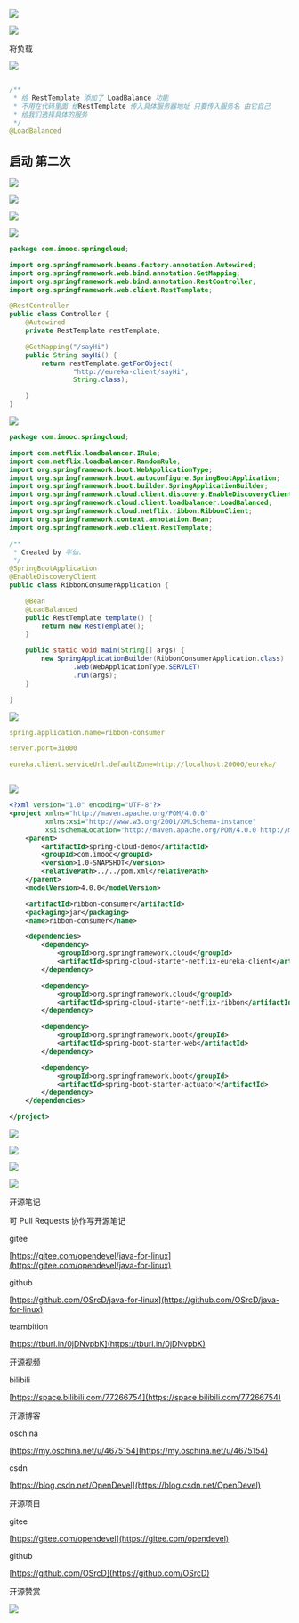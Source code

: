 

![](https://tcs.teambition.net/storage/3121f17e653afb304d0ad1a69869f7e8095f?Signature=eyJhbGciOiJIUzI1NiIsInR5cCI6IkpXVCJ9.eyJBcHBJRCI6IjU5Mzc3MGZmODM5NjMyMDAyZTAzNThmMSIsIl9hcHBJZCI6IjU5Mzc3MGZmODM5NjMyMDAyZTAzNThmMSIsIl9vcmdhbml6YXRpb25JZCI6IiIsImV4cCI6MTYxMjc5NjAwNywiaWF0IjoxNjEyMTkxMjA3LCJyZXNvdXJjZSI6Ii9zdG9yYWdlLzMxMjFmMTdlNjUzYWZiMzA0ZDBhZDFhNjk4NjlmN2U4MDk1ZiJ9.dc3SDMbc9GsaIAudSZXk5iwisemaU_VxUw3J_KFVTt8&download=2020-09-17%20052240.jpg "")

![](https://tcs.teambition.net/storage/312193e1f0f545a724ed6148d43f5cdc9633?Signature=eyJhbGciOiJIUzI1NiIsInR5cCI6IkpXVCJ9.eyJBcHBJRCI6IjU5Mzc3MGZmODM5NjMyMDAyZTAzNThmMSIsIl9hcHBJZCI6IjU5Mzc3MGZmODM5NjMyMDAyZTAzNThmMSIsIl9vcmdhbml6YXRpb25JZCI6IiIsImV4cCI6MTYxMjc5NjAwNywiaWF0IjoxNjEyMTkxMjA3LCJyZXNvdXJjZSI6Ii9zdG9yYWdlLzMxMjE5M2UxZjBmNTQ1YTcyNGVkNjE0OGQ0M2Y1Y2RjOTYzMyJ9.fE_ZtbHNENF8DI06Z9YIsJwg3XGjIGLSHUsPiIyerqI&download=image.png "")

将负载

![](https://tcs.teambition.net/storage/3121dff5daa3834840b1af0f24b2ce9f7258?Signature=eyJhbGciOiJIUzI1NiIsInR5cCI6IkpXVCJ9.eyJBcHBJRCI6IjU5Mzc3MGZmODM5NjMyMDAyZTAzNThmMSIsIl9hcHBJZCI6IjU5Mzc3MGZmODM5NjMyMDAyZTAzNThmMSIsIl9vcmdhbml6YXRpb25JZCI6IiIsImV4cCI6MTYxMjc5NjAwNywiaWF0IjoxNjEyMTkxMjA3LCJyZXNvdXJjZSI6Ii9zdG9yYWdlLzMxMjFkZmY1ZGFhMzgzNDg0MGIxYWYwZjI0YjJjZTlmNzI1OCJ9.FeEHGb3A0MvXMQ9qKG9h5AtadnsO_TJ_OWOSioV7mKE&download=image.png "")

```java

/**
 * 给 RestTemplate 添加了 LoadBalance 功能
 * 不用在代码里面 给RestTemplate 传入具体服务器地址 只要传入服务名 由它自己
 * 给我们选择具体的服务
 */ 
@LoadBalanced 
```



## 启动 第二次

![](https://tcs.teambition.net/storage/31210599346167b028e387699e41e0f68d0f?Signature=eyJhbGciOiJIUzI1NiIsInR5cCI6IkpXVCJ9.eyJBcHBJRCI6IjU5Mzc3MGZmODM5NjMyMDAyZTAzNThmMSIsIl9hcHBJZCI6IjU5Mzc3MGZmODM5NjMyMDAyZTAzNThmMSIsIl9vcmdhbml6YXRpb25JZCI6IiIsImV4cCI6MTYxMjc5NjAwNywiaWF0IjoxNjEyMTkxMjA3LCJyZXNvdXJjZSI6Ii9zdG9yYWdlLzMxMjEwNTk5MzQ2MTY3YjAyOGUzODc2OTllNDFlMGY2OGQwZiJ9.FExwefTQjP5s2oKxBySiwvybi9kwwrj2Bo4KzZD0-zo&download=image.png "")

![](https://tcs.teambition.net/storage/312130a8b0c5c344784495df8fc8c8039d9f?Signature=eyJhbGciOiJIUzI1NiIsInR5cCI6IkpXVCJ9.eyJBcHBJRCI6IjU5Mzc3MGZmODM5NjMyMDAyZTAzNThmMSIsIl9hcHBJZCI6IjU5Mzc3MGZmODM5NjMyMDAyZTAzNThmMSIsIl9vcmdhbml6YXRpb25JZCI6IiIsImV4cCI6MTYxMjc5NjAwNywiaWF0IjoxNjEyMTkxMjA3LCJyZXNvdXJjZSI6Ii9zdG9yYWdlLzMxMjEzMGE4YjBjNWMzNDQ3ODQ0OTVkZjhmYzhjODAzOWQ5ZiJ9.faZt_3jQtQ8cCSFvnAWnM0xPRFbEfSkjE5kPsZ-Ex9U&download=image.png "")

![](https://tcs.teambition.net/storage/31212d694d5bc1f41e8724097e2d2811f0c8?Signature=eyJhbGciOiJIUzI1NiIsInR5cCI6IkpXVCJ9.eyJBcHBJRCI6IjU5Mzc3MGZmODM5NjMyMDAyZTAzNThmMSIsIl9hcHBJZCI6IjU5Mzc3MGZmODM5NjMyMDAyZTAzNThmMSIsIl9vcmdhbml6YXRpb25JZCI6IiIsImV4cCI6MTYxMjc5NjAwNywiaWF0IjoxNjEyMTkxMjA3LCJyZXNvdXJjZSI6Ii9zdG9yYWdlLzMxMjEyZDY5NGQ1YmMxZjQxZTg3MjQwOTdlMmQyODExZjBjOCJ9.RLQZeSo4SWf-7xeGix2BHWgdBgbkySVsE3yfI_5sDME&download=image.png "")

![](https://tcs.teambition.net/storage/31213d4011bf4e2d3c1f0605155de30c6863?Signature=eyJhbGciOiJIUzI1NiIsInR5cCI6IkpXVCJ9.eyJBcHBJRCI6IjU5Mzc3MGZmODM5NjMyMDAyZTAzNThmMSIsIl9hcHBJZCI6IjU5Mzc3MGZmODM5NjMyMDAyZTAzNThmMSIsIl9vcmdhbml6YXRpb25JZCI6IiIsImV4cCI6MTYxMjc5NjAwNywiaWF0IjoxNjEyMTkxMjA3LCJyZXNvdXJjZSI6Ii9zdG9yYWdlLzMxMjEzZDQwMTFiZjRlMmQzYzFmMDYwNTE1NWRlMzBjNjg2MyJ9.kcJA-NWeUvwfjYHWiD4E5wkic3eitkMzsBnM_l4BvRU&download=image.png "")

```java
package com.imooc.springcloud;

import org.springframework.beans.factory.annotation.Autowired;
import org.springframework.web.bind.annotation.GetMapping;
import org.springframework.web.bind.annotation.RestController;
import org.springframework.web.client.RestTemplate;

@RestController
public class Controller {
    @Autowired
    private RestTemplate restTemplate;

    @GetMapping("/sayHi")
    public String sayHi() {
        return restTemplate.getForObject(
                "http://eureka-client/sayHi",
                String.class);

    }
}

```

![](https://tcs.teambition.net/storage/312194cd27daef5acd1ef140da6420c593a3?Signature=eyJhbGciOiJIUzI1NiIsInR5cCI6IkpXVCJ9.eyJBcHBJRCI6IjU5Mzc3MGZmODM5NjMyMDAyZTAzNThmMSIsIl9hcHBJZCI6IjU5Mzc3MGZmODM5NjMyMDAyZTAzNThmMSIsIl9vcmdhbml6YXRpb25JZCI6IiIsImV4cCI6MTYxMjc5NjAwNywiaWF0IjoxNjEyMTkxMjA3LCJyZXNvdXJjZSI6Ii9zdG9yYWdlLzMxMjE5NGNkMjdkYWVmNWFjZDFlZjE0MGRhNjQyMGM1OTNhMyJ9.mFrfxOjjMxPxYMNNYfexyYaRsY26ruvBuM2tnPmKF3I&download=image.png "")

```java
package com.imooc.springcloud;

import com.netflix.loadbalancer.IRule;
import com.netflix.loadbalancer.RandomRule;
import org.springframework.boot.WebApplicationType;
import org.springframework.boot.autoconfigure.SpringBootApplication;
import org.springframework.boot.builder.SpringApplicationBuilder;
import org.springframework.cloud.client.discovery.EnableDiscoveryClient;
import org.springframework.cloud.client.loadbalancer.LoadBalanced;
import org.springframework.cloud.netflix.ribbon.RibbonClient;
import org.springframework.context.annotation.Bean;
import org.springframework.web.client.RestTemplate;

/**
 * Created by 半仙.
 */
@SpringBootApplication
@EnableDiscoveryClient
public class RibbonConsumerApplication {

    @Bean
    @LoadBalanced
    public RestTemplate template() {
        return new RestTemplate();
    }

    public static void main(String[] args) {
        new SpringApplicationBuilder(RibbonConsumerApplication.class)
                .web(WebApplicationType.SERVLET)
                .run(args);
    }

}

```

![](https://tcs.teambition.net/storage/3121782b4131effd1606f3976dfae038de62?Signature=eyJhbGciOiJIUzI1NiIsInR5cCI6IkpXVCJ9.eyJBcHBJRCI6IjU5Mzc3MGZmODM5NjMyMDAyZTAzNThmMSIsIl9hcHBJZCI6IjU5Mzc3MGZmODM5NjMyMDAyZTAzNThmMSIsIl9vcmdhbml6YXRpb25JZCI6IiIsImV4cCI6MTYxMjc5NjAwNywiaWF0IjoxNjEyMTkxMjA3LCJyZXNvdXJjZSI6Ii9zdG9yYWdlLzMxMjE3ODJiNDEzMWVmZmQxNjA2ZjM5NzZkZmFlMDM4ZGU2MiJ9.auFFOW8_JOgd1oFYkfU44CrtcGVS6syyuwA8pTD_TJ8&download=image.png "")

```yaml
spring.application.name=ribbon-consumer

server.port=31000

eureka.client.serviceUrl.defaultZone=http://localhost:20000/eureka/



```

![](https://tcs.teambition.net/storage/3121965eeeda9b5fefbe8e0cd118e0979539?Signature=eyJhbGciOiJIUzI1NiIsInR5cCI6IkpXVCJ9.eyJBcHBJRCI6IjU5Mzc3MGZmODM5NjMyMDAyZTAzNThmMSIsIl9hcHBJZCI6IjU5Mzc3MGZmODM5NjMyMDAyZTAzNThmMSIsIl9vcmdhbml6YXRpb25JZCI6IiIsImV4cCI6MTYxMjc5NjAwNywiaWF0IjoxNjEyMTkxMjA3LCJyZXNvdXJjZSI6Ii9zdG9yYWdlLzMxMjE5NjVlZWVkYTliNWZlZmJlOGUwY2QxMThlMDk3OTUzOSJ9.RbAbBrhcAShbCZtuZUmMlStaXa6Q782ivaH_JUSbMKc&download=image.png "")

```xml
<?xml version="1.0" encoding="UTF-8"?>
<project xmlns="http://maven.apache.org/POM/4.0.0"
         xmlns:xsi="http://www.w3.org/2001/XMLSchema-instance"
         xsi:schemaLocation="http://maven.apache.org/POM/4.0.0 http://maven.apache.org/xsd/maven-4.0.0.xsd">
    <parent>
        <artifactId>spring-cloud-demo</artifactId>
        <groupId>com.imooc</groupId>
        <version>1.0-SNAPSHOT</version>
        <relativePath>../../pom.xml</relativePath>
    </parent>
    <modelVersion>4.0.0</modelVersion>

    <artifactId>ribbon-consumer</artifactId>
    <packaging>jar</packaging>
    <name>ribbon-consumer</name>

    <dependencies>
        <dependency>
            <groupId>org.springframework.cloud</groupId>
            <artifactId>spring-cloud-starter-netflix-eureka-client</artifactId>
        </dependency>

        <dependency>
            <groupId>org.springframework.cloud</groupId>
            <artifactId>spring-cloud-starter-netflix-ribbon</artifactId>
        </dependency>

        <dependency>
            <groupId>org.springframework.boot</groupId>
            <artifactId>spring-boot-starter-web</artifactId>
        </dependency>

        <dependency>
            <groupId>org.springframework.boot</groupId>
            <artifactId>spring-boot-starter-actuator</artifactId>
        </dependency>
    </dependencies>

</project>
```

![](https://tcs.teambition.net/storage/3121584fd3fb33ab7b6081987991a177ebce?Signature=eyJhbGciOiJIUzI1NiIsInR5cCI6IkpXVCJ9.eyJBcHBJRCI6IjU5Mzc3MGZmODM5NjMyMDAyZTAzNThmMSIsIl9hcHBJZCI6IjU5Mzc3MGZmODM5NjMyMDAyZTAzNThmMSIsIl9vcmdhbml6YXRpb25JZCI6IiIsImV4cCI6MTYxMjc5NjAwNywiaWF0IjoxNjEyMTkxMjA3LCJyZXNvdXJjZSI6Ii9zdG9yYWdlLzMxMjE1ODRmZDNmYjMzYWI3YjYwODE5ODc5OTFhMTc3ZWJjZSJ9.89d1poc4RMnHH0nNkRqMVhTuKuXWT2RvWrbos5P3hG8&download=image.png "")

![](https://tcs.teambition.net/storage/312116f9f8eccd820fa572e3310be27fa9f2?Signature=eyJhbGciOiJIUzI1NiIsInR5cCI6IkpXVCJ9.eyJBcHBJRCI6IjU5Mzc3MGZmODM5NjMyMDAyZTAzNThmMSIsIl9hcHBJZCI6IjU5Mzc3MGZmODM5NjMyMDAyZTAzNThmMSIsIl9vcmdhbml6YXRpb25JZCI6IiIsImV4cCI6MTYxMjc5NjAwNywiaWF0IjoxNjEyMTkxMjA3LCJyZXNvdXJjZSI6Ii9zdG9yYWdlLzMxMjExNmY5ZjhlY2NkODIwZmE1NzJlMzMxMGJlMjdmYTlmMiJ9.lM9z4LhpwlTcBveRfkkw-ea0R_nz6Wro3oBcRLxnfhQ&download=image.png "")

![](https://tcs.teambition.net/storage/31213ffcfd444509b19851d9eb01d123b9d3?Signature=eyJhbGciOiJIUzI1NiIsInR5cCI6IkpXVCJ9.eyJBcHBJRCI6IjU5Mzc3MGZmODM5NjMyMDAyZTAzNThmMSIsIl9hcHBJZCI6IjU5Mzc3MGZmODM5NjMyMDAyZTAzNThmMSIsIl9vcmdhbml6YXRpb25JZCI6IiIsImV4cCI6MTYxMjc5NjAwNywiaWF0IjoxNjEyMTkxMjA3LCJyZXNvdXJjZSI6Ii9zdG9yYWdlLzMxMjEzZmZjZmQ0NDQ1MDliMTk4NTFkOWViMDFkMTIzYjlkMyJ9.4ihJ3bOiHAfn48ulR7GkalUMD6wVZI-wWxBAX7tXD3Q&download=image.png "")

![](https://tcs.teambition.net/storage/3121f09ab96a978824c4adad9f5eaa9997fc?Signature=eyJhbGciOiJIUzI1NiIsInR5cCI6IkpXVCJ9.eyJBcHBJRCI6IjU5Mzc3MGZmODM5NjMyMDAyZTAzNThmMSIsIl9hcHBJZCI6IjU5Mzc3MGZmODM5NjMyMDAyZTAzNThmMSIsIl9vcmdhbml6YXRpb25JZCI6IiIsImV4cCI6MTYxMjc5NjAwNywiaWF0IjoxNjEyMTkxMjA3LCJyZXNvdXJjZSI6Ii9zdG9yYWdlLzMxMjFmMDlhYjk2YTk3ODgyNGM0YWRhZDlmNWVhYTk5OTdmYyJ9.P6iqVx3TZFxPLSHdBV-CezzZpflimtb0xws6jriXnt0&download=image.png "")

开源笔记

可 Pull Requests 协作写开源笔记

gitee

[https://gitee.com/opendevel/java-for-linux](https://gitee.com/opendevel/java-for-linux)

github

[https://github.com/OSrcD/java-for-linux](https://github.com/OSrcD/java-for-linux)

teambition

[https://tburl.in/0jDNvpbK](https://tburl.in/0jDNvpbK)

开源视频

bilibili

[https://space.bilibili.com/77266754](https://space.bilibili.com/77266754)

开源博客

oschina

[https://my.oschina.net/u/4675154](https://my.oschina.net/u/4675154)

csdn

[https://blog.csdn.net/OpenDevel](https://blog.csdn.net/OpenDevel)

开源项目

gitee

[https://gitee.com/opendevel](https://gitee.com/opendevel)

github

[https://github.com/OSrcD](https://github.com/OSrcD)

开源赞赏

![](https://tcs.teambition.net/storage/3121aed56e96d914e1046f3b498b493ce232?Signature=eyJhbGciOiJIUzI1NiIsInR5cCI6IkpXVCJ9.eyJBcHBJRCI6IjU5Mzc3MGZmODM5NjMyMDAyZTAzNThmMSIsIl9hcHBJZCI6IjU5Mzc3MGZmODM5NjMyMDAyZTAzNThmMSIsIl9vcmdhbml6YXRpb25JZCI6IiIsImV4cCI6MTYxMjc5NjAwNywiaWF0IjoxNjEyMTkxMjA3LCJyZXNvdXJjZSI6Ii9zdG9yYWdlLzMxMjFhZWQ1NmU5NmQ5MTRlMTA0NmYzYjQ5OGI0OTNjZTIzMiJ9.2SZpJEMoos0MoDhWmxgurqDTFSzA94IHz8NP18Jz9ek&download=image.png "")

